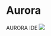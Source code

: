 # Aurora
AURORA IDE
![ ](https://github.com/nipscernlab/Aurora/blob/main/assets/icons/aurora_borealis-2.ico)
